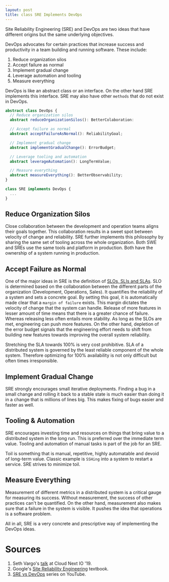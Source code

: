 ```yaml
---
layout: post
title: class SRE Implements DevOps
---
```


Site Reliability Engineering (SRE) and DevOps are two ideas that have different origins but the same underlying objectives.

DevOps advocates for certain practices that increase success and productivity in a team building and running software. These include:

1. Reduce organization silos
2. Accept failure as normal
3. Implement gradual change
4. Leverage automation and tooling
5. Measure everything

DevOps is like an abstract class or an interface. On the other hand SRE implements this interface. SRE may also have other `methods` that do not exist in DevOps.

```TypeScript
abstract class DevOps {
  // Reduce organization silos
  abstract reduceOrganizationSilos(): BetterColaboration: 

  // Accept failure as normal
  abstract acceptFailureAsNormal(): ReliabilityGoal;

  // Implement gradual change
  abstract implementGradualChange(): ErrorBudget;

  // Leverage tooling and automation
  abstract leverageAutomation(): LongTermValue;

  // Measure everything
  abstract measureEverything(): BetterObservability;
}

class SRE implements DevOps {
  ...
}
```

## Reduce Organization Silos
Close collaboration between the development and operation teams aligns their goals together. This collaboration results in a sweet spot between velocity of change and reliability. SRE further implements this philosophy by sharing the same set of tooling across the whole organization. Both SWE and SREs use the same tools and platform in production. Both have the ownership of a system running in production. 

## Accept Failure as Normal
One of the major ideas in SRE is the definition of [SLOs, SLIs and SLAs](https://ahsan.github.io/2019-02-19-observability/). SLO is determined based on the collaboration between the different parts of the organization (Development, Operations, Sales). It quantifies the reliability of a system and sets a concrete goal. By setting this goal, it is automatically made clear that a `margin of failure` exists. This margin dictates the velocity of change that the system can handle. Release of more features in lesser amount of time means that there is a greater chance of failure. Whereas releasing less often entails more stability. As long as the SLOs are met, engineering can push more features. On the other hand, depletion of the error budget signals that the engineering effort needs to shift from building new features towards improving the overall system reliability.

Stretching the SLA towards 100% is very cost prohibitive. SLA of a distributed system is governed by the least reliable component of the whole system. Therefore optimizing for 100% availability is not only difficult but often times irresponsible.

## Implement Gradual Change
SRE strongly encourages small iterative deployments. Finding a bug in a small change and rolling it back to a stable state is much easier than doing it in a change that is millions of lines big. This makes fixing of bugs easier and faster as well.

## Tooling & Automation
SRE encourages investing time and resources on things that bring value to a distributed system in the long run. This is preferred over the immediate term value. Tooling and automation of manual tasks is part of the job for an SRE. 

Toil is something that is manual, repetitive, highly automatable and devoid of long-term value. Classic example is `SSHing` into a system to restart a service. SRE strives to minimize toil.

## Measure Everything
Measurement of different metrics in a distributed system is a critical gauge for measuring its success. Without measurement, the success of other practices can't be quantified. On the other hand, measurement also makes sure that a failure in the system is visible. It pushes the idea that operations is a software problem.


All in all, SRE is a very concrete and prescriptive way of implementing the DevOps ideas.

# Sources
1. Seth Vargo's [talk](https://www.youtube.com/watch?v=0UyrVqBoCAU) at Cloud Next IO '19.
2. Google's [Site Reliability Engineering](https://landing.google.com/sre/sre-book/toc/index.html) textbook.
2. [SRE vs DevOps](https://www.youtube.com/watch?v=uTEL8Ff1Zvk) series on YouTube.